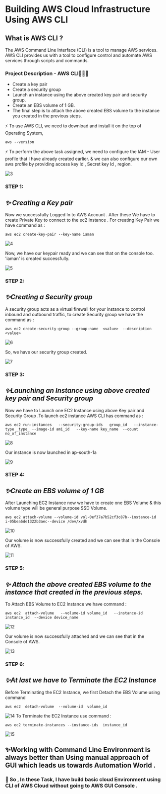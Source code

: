 # Building AWS Cloud Infrastructure Using AWS CLI
## What is AWS CLI ?
The AWS Command Line Interface (CLI) is a tool to manage AWS services. AWS CLI provides us with a tool to configure control and automate AWS services through scripts and commands.
### Project Description - AWS CLI👨🏻‍💻
* Create a key pair  
* Create a security group  
* Launch an instance using the above created key pair and security group.
* Create an EBS volume of 1 GB. 
* The final step is to attach the above created EBS volume to the instance you created in the previous steps.

⚡ To use AWS CLI, we need to download and install it on the top of Operating System,
```
aws --version
```

⚡ To perform the above task assigned, we need to configure the IAM - User profile that I have already created earlier. & we can also configure our own aws profile by providing access key Id , Secret key Id , region.

![3](https://user-images.githubusercontent.com/49730521/96339322-a77a5480-10b1-11eb-89db-d0bc0a8443ae.png)

### STEP 1:
##            _✨ Creating a Key pair_
 Now we successfully Logged In to AWS Account . After these We have to create Private Key to connect to the ec2 Instance . For creating Key Pair we have command as :
 
 ```
 aws ec2 create-key-pair --key-name iaman
 ```

 ![4](https://user-images.githubusercontent.com/49730521/96339422-36876c80-10b2-11eb-9a60-542736cb0a56.png)
 
 Now, we have our keypair ready and we can see that on the console too. 'iaman' is created successfully.
 
 
![5](https://user-images.githubusercontent.com/49730521/96339452-65054780-10b2-11eb-9dcc-8a194a606a48.png)

### STEP 2:
##  _✨Creating a Security group_
A security group acts as a virtual firewall for your instance to control inbound and outbound traffic, to create Security group we have the command as  :
```
aws ec2 create-security-group --group-name  <value>  --description  <value>
```
![6](https://user-images.githubusercontent.com/49730521/96339494-b7466880-10b2-11eb-8c50-f577404c11c6.png)

So, we have our security group created.

![7](https://user-images.githubusercontent.com/49730521/96339502-c5948480-10b2-11eb-813a-f5b651f7a691.png)

### STEP 3:
## _✨Launching an Instance using above created key pair and Security group_
Now we have to Launch one EC2 Instance using above Key pair and Security Group .To launch ec2 instance AWS CLI has command as :

```
aws ec2 run-instances   --security-group-ids   group_id   --instance-type _type_ --image-id ami_id   --key-name key_name  --count no_of_instance 
```

![8](https://user-images.githubusercontent.com/49730521/96339548-2328d100-10b3-11eb-85b8-ae905246983d.png)

Our instance is now launched in ap-south-1a

![9](https://user-images.githubusercontent.com/49730521/96339555-2d4acf80-10b3-11eb-9bdd-2969eb9df624.png)

### STEP 4:
##  _✨Create an EBS volume of 1 GB_
After Launching EC2 Instance now we have to create one EBS Volume & this volume type will be general purpose SSD Volume.

```
aws ec2 attach-volume --volume-id vol-0ef37a7b52cf3c87b--instance-id i-05bea6de1322b3aec--device /dev/xvdh
```

![10](https://user-images.githubusercontent.com/49730521/96339629-9599b100-10b3-11eb-9c28-451a06785c7d.png)

Our volume is now successfully created and we can see that in the Console of AWS.

![11](https://user-images.githubusercontent.com/49730521/96339644-a5b19080-10b3-11eb-8161-269de86fbb05.png)

### STEP 5:
## _✨ Attach the above created EBS volume to the instance that created in the previous steps._
To Attach EBS Volume to EC2 Instance we have command :
```
aws ec2  attach-volume   --volume-id volume_id   --instance-id instance_id  --device device_name
```
![12](https://user-images.githubusercontent.com/49730521/96339705-017c1980-10b4-11eb-8a9f-a1e10804b486.png)

Our volume is now successfully attached and we can see that in the Console of AWS.

![13](https://user-images.githubusercontent.com/49730521/96339729-0b9e1800-10b4-11eb-8132-71333266a164.png)

### STEP 6:
## _✨At last we have to Terminate the EC2 Instance_
Before Terminating the EC2 Instance, we first Detach the EBS Volume using command

```
aws ec2  detach-volume  --volume-id  volume_id
```
![14](https://user-images.githubusercontent.com/49730521/96339857-c0383980-10b4-11eb-8fc3-8aeed72380ac.png)
To Terminate the EC2 Instance use command :
```
aws ec2 terminate-instances --instance-ids  instance_id
```
![15](https://user-images.githubusercontent.com/49730521/96341022-9bdd5c80-10b6-11eb-8273-2ce6a516f914.png)

## ✨Working with Command Line Environment is always better than Using manual approach of GUI which leads us towards Automation World .
### 🔰 So , In these Task,  I have build basic cloud Environment using CLI of AWS Cloud without going to AWS GUI Console .
